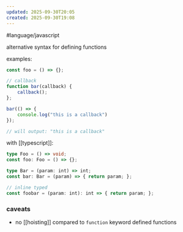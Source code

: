 ```yaml
---
updated: 2025-09-30T20:05
created: 2025-09-30T19:08
---
```

#language/javascript 

alternative syntax for defining functions

examples:
```js
const foo = () => {};

// callback
function bar(callback) {
    callback();
};

bar(() => {
    console.log("this is a callback")
});

// will output: "this is a callback"
```

with [[typescript]]:
```ts
type Foo = () => void;
const foo: Foo = () => {};

type Bar = (param: int) => int;
const bar: Bar = (param) => { return param; };

// inline typed
const foobar = (param: int): int => { return param; };
```

### caveats
- no [[hoisting]] compared to `function` keyword defined functions